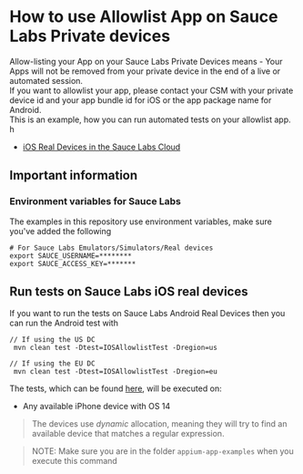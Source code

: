 # How to use Allowlist App on Sauce Labs Private devices
Allow-listing your App on your Sauce Labs Private Devices means - 
Your Apps will not be removed from your private device in the end of a live or automated session.  
If you want to allowlist your app, please contact your CSM with your private device id and your app bundle id for iOS or the app package name for Android.     
This is an example, how you can run automated tests on your allowlist app.   
h
- [iOS Real Devices in the Sauce Labs Cloud](#run-tests-on-sauce-labs-ios-real-devices)

## Important information
### Environment variables for Sauce Labs
The examples in this repository use environment variables, make sure you've added the following

    # For Sauce Labs Emulators/Simulators/Real devices
    export SAUCE_USERNAME=********
    export SAUCE_ACCESS_KEY=*******

## Run tests on Sauce Labs iOS real devices
If you want to run the tests on Sauce Labs Android Real Devices then you can run the Android test with

    // If using the US DC
     mvn clean test -Dtest=IOSAllowlistTest -Dregion=us
    
    // If using the EU DC
     mvn clean test -Dtest=IOSAllowlistTest -Dregion=eu
    
The tests, which can be found [here](IOSAllowlistTest.java), will be executed on:     
- Any available iPhone device with OS 14
          
> The devices use *dynamic* allocation, meaning they will try to find an available device that matches a regular expression.

> NOTE: Make sure you are in the folder `appium-app-examples` when you execute this command